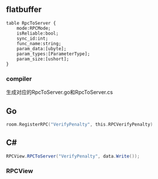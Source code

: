 ## flatbuffer
```
table RpcToServer {
    mode:RPCMode;
    isReliable:bool;
    sync_id:int;
    func_name:string;
    param_data:[ubyte];
    param_types:[ParameterType];
    param_size:[ushort];
}
```

### compiler
生成对应的RpcToServer.go和RpcToServer.cs

## Go 
```go
room.RegisterRPC("VerifyPenalty", this.RPCVerifyPenalty)
```

## C#
```c#
RPCView.RPCToServer("VerifyPenalty", data.Write());
```

### RPCView
